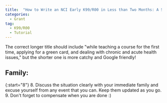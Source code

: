 ```yaml
---
title:  "How to Write an NCI Early K99/R00 in Less than Two Months: A Survival Guide"
categories: 
  - Grant  
tag: 
  - K99/R00
  - Tutorial
---
```


The correct longer title should include "while teaching a course for the first time, applying for a green card, and dealing with chronic and acute health issues," but the shorter one is more catchy and Google friendly! 

## Family: 
{:start="8"}
8\. Discuss the situation clearly with your immediate family and excuse yourself from any event that you can. Keep them updated as you go. 
9\. Don't forget to compensate when you are done :)

